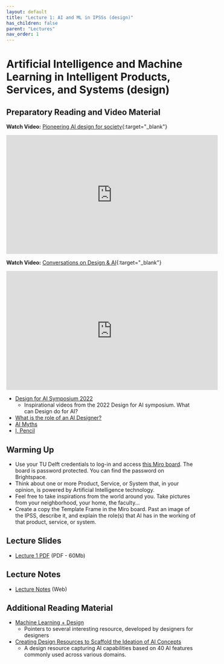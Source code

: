 ```yaml
---
layout: default
title: "Lecture 1: AI and ML in IPSSs (design)"
has_children: false
parent: "Lectures"
nav_order: 1
---
```


# Artificial Intelligence and Machine Learning in Intelligent Products, Services, and Systems (design)

## Preparatory Reading and Video Material

**Watch Video:** [Pioneering AI design for society](https://www.youtube.com/watch?v=l3BBir7Dljc){:target="\_blank"}
<iframe width="560" height="315" src="https://www.youtube.com/embed/l3BBir7Dljc?si=lGUEM0xtkmOJckz4" title="Pioneering AI design for society" frameborder="0" allow="accelerometer; autoplay; clipboard-write; encrypted-media; gyroscope; picture-in-picture; web-share" allowfullscreen></iframe>

**Watch Video:** [Conversations on Design & AI](https://www.youtube.com/watch?v=Qw8YAcsv250){:target="\_blank"}
<iframe width="560" height="315" src="https://www.youtube.com/embed/Qw8YAcsv250?si=-XgX19FeDD_O55ER" title="onversations on Design & AI" frameborder="0" allow="accelerometer; autoplay; clipboard-write; encrypted-media; gyroscope; picture-in-picture; web-share" allowfullscreen></iframe>


- [Design for AI Symposium 2022](https://www.tudelft.nl/en/ide/news/conferences-and-symposia/design4ai-symposium)
  - Inspirational videos from the 2022 Design for AI symposium. What can Design do for AI? 
- [What is the role of an AI Designer?](https://amandalinden.medium.com/what-is-the-role-of-an-a-i-designer-6943711046ec)
- [AI Myths](https://www.aimyths.org)
- [I, Pencil](https://en.wikisource.org/wiki/I,_Pencil)

## Warming Up

- Use your TU Delft credentials to log-in and access [this Miro board](https://miro.com/app/board/uXjVOPzwy3E=/). The board is password protected. You can find the password on Brightspace. 
- Think about one or more Product, Service, or System that, in your opinion, is powered by Artificial Intelligence technology.
- Feel free to take inspirations from the world around you. Take pictures from your neighborhood, your home, the faculty...
- Create a copy the Template Frame in the Miro board. Past an image of the IPSS, describe it, and explain the role(s) that AI has in the working of that product, service, or system. 

## Lecture Slides

- [Lecture 1 PDF]({{site.baseurl}}/assets/slides/ML4D-L1-2324.pdf) (PDF - 60Mb)  

## Lecture Notes

- [Lecture Notes](https://surfdrive.surf.nl/files/index.php/s/RyBCGg8LJ1HgXFG) (Web)

## Additional Reading Material

- [Machine Learning + Design](https://machinelearning.design/)
  - Pointers to several interesting resource, developed by designers for designers 
- [Creating Design Resources to Scaffold the Ideation of AI Concepts](https://dl.acm.org/doi/fullHtml/10.1145/3563657.3596058)
  - A design resource capturing AI capabilities based on 40 AI features commonly used across various domains.

